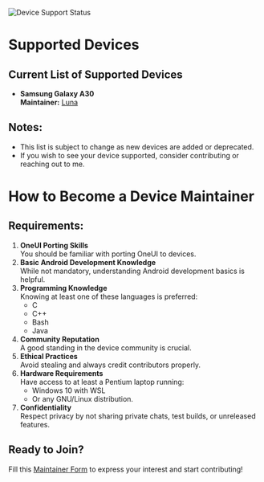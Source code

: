 ![Device Support Status](https://github.com/forsaken-heart24/i_dont_want_to_be_an_weirdo/blob/main/banner_images/missing_deprecated.png?raw=true)

# Supported Devices

## Current List of Supported Devices
- **Samsung Galaxy A30**  
    **Maintainer:** [Luna](https://github.com/forsaken-heart24)

## Notes:
- This list is subject to change as new devices are added or deprecated.
- If you wish to see your device supported, consider contributing or reaching out to me.

# How to Become a Device Maintainer
## Requirements:
1. **OneUI Porting Skills**  
     You should be familiar with porting OneUI to devices.
2. **Basic Android Development Knowledge**  
     While not mandatory, understanding Android development basics is helpful.
3. **Programming Knowledge**  
     Knowing at least one of these languages is preferred:  
     - C  
     - C++  
     - Bash  
     - Java  
4. **Community Reputation**  
     A good standing in the device community is crucial.
5. **Ethical Practices**  
     Avoid stealing and always credit contributors properly.
6. **Hardware Requirements**  
     Have access to at least a Pentium laptop running:
     - Windows 10 with WSL  
     - Or any GNU/Linux distribution.
7. **Confidentiality**  
     Respect privacy by not sharing private chats, test builds, or unreleased features.

## Ready to Join?
Fill this <a href="https://forms.gle/A1YKmf77vzLJx4HZ9">Maintainer Form</a> to express your interest and start contributing!